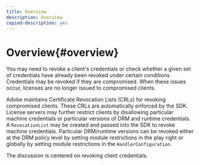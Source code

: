 ```yaml
---
title: Overview
description: Overview
copied-description: yes
---
```


# Overview{#overview}

You may need to revoke a client's credentials or check whether a given set of credentials have already been revoked under certain conditions. Credentials may be revoked if they are compromised. When these issues occur, licenses are no longer issued to compromised clients.

Adobe maintains Certificate Revocation Lists (CRLs) for revoking compromised clients. These CRLs are automatically enforced by the SDK. License servers may further restrict clients by disallowing particular machine credentials or particular versions of DRM and runtime credentials. A `RevocationList` may be created and passed into the SDK to revoke machine credentials. Particular DRM/runtime versions can be revoked either at the DRM policy level by setting module restrictions in the play right or globally by setting module restrictions in the `HandlerConfiguration`.

The discussion is centered on revoking client credentials. 
